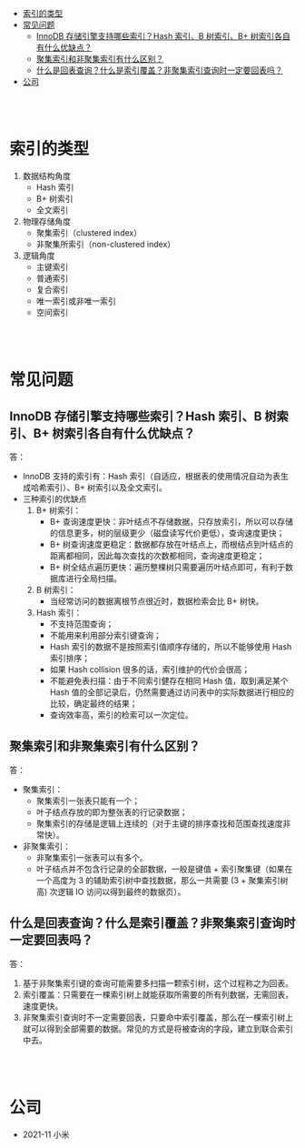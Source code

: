 - [索引的类型](#索引的类型)
- [常见问题](#常见问题)
  - [InnoDB 存储引擎支持哪些索引？Hash 索引、B 树索引、B+ 树索引各自有什么优缺点？](#innodb-存储引擎支持哪些索引hash-索引b-树索引b-树索引各自有什么优缺点)
  - [聚集索引和非聚集索引有什么区别？](#聚集索引和非聚集索引有什么区别)
  - [什么是回表查询？什么是索引覆盖？非聚集索引查询时一定要回表吗？](#什么是回表查询什么是索引覆盖非聚集索引查询时一定要回表吗)
- [公司](#公司)

</br></br>

# 索引的类型
1. 数据结构角度
    - Hash 索引
    - B+ 树索引
    - 全文索引
2. 物理存储角度
    - 聚集索引（clustered index）
    - 非聚集所索引（non-clustered index）
3. 逻辑角度
    - 主键索引
    - 普通索引
    - 复合索引
    - 唯一索引或非唯一索引
    - 空间索引


</br></br>


# 常见问题
## InnoDB 存储引擎支持哪些索引？Hash 索引、B 树索引、B+ 树索引各自有什么优缺点？
答：
- InnoDB 支持的索引有：Hash 索引（自适应，根据表的使用情况自动为表生成哈希索引）、B+ 树索引以及全文索引。
- 三种索引的优缺点
    1. B+ 树索引：
        - B+ 查询速度更快：非叶结点不存储数据，只存放索引，所以可以存储的信息更多，树的层级更少（磁盘读写代价更低），查询速度更快；
        - B+ 树查询速度更稳定：数据都存放在叶结点上，而根结点到叶结点的距离都相同，因此每次查找的次数都相同，查询速度更稳定；
        - B+ 树全结点遍历更快：遍历整棵树只需要遍历叶结点即可，有利于数据库进行全局扫描。
    2. B 树索引：
        - 当经常访问的数据离根节点很近时，数据检索会比 B+ 树快。
    3. Hash 索引：
        - 不支持范围查询；
        - 不能用来利用部分索引键查询；
        - Hash 索引的数据不是按照索引值顺序存储的，所以不能够使用 Hash 索引排序；
        - 如果 Hash collision 很多的话，索引维护的代价会很高；
        - 不能避免表扫描：由于不同索引健存在相同 Hash 值，取到满足某个 Hash 值的全部记录后，仍然需要通过访问表中的实际数据进行相应的比较，确定最终的结果；
        - 查询效率高，索引的检索可以一次定位。


## 聚集索引和非聚集索引有什么区别？
答：
- 聚集索引：
    - 聚集索引一张表只能有一个；
    - 叶子结点存放的即为整张表的行记录数据；
    - 聚集索引的存储是逻辑上连续的（对于主键的排序查找和范围查找速度非常快）。
- 非聚集索引：
    - 非聚集索引一张表可以有多个。
    - 叶子结点并不包含行记录的全部数据，一般是键值 + 索引聚集键（如果在一个高度为 3 的辅助索引树中查找数据，那么一共需要 (3 + 聚集索引树高) 次逻辑 IO 访问以得到最终的数据页）。


## 什么是回表查询？什么是索引覆盖？非聚集索引查询时一定要回表吗？
答：
1. 基于非聚集索引键的查询可能需要多扫描一颗索引树，这个过程称之为回表。
2. 索引覆盖：只需要在一棵索引树上就能获取所需要的所有列数据，无需回表，速度更快。
3. 非聚集索引查询时不一定需要回表，只要命中索引覆盖，那么在一棵索引树上就可以得到全部需要的数据。常见的方式是将被查询的字段，建立到联合索引中去。


</br></br>


# 公司
- 2021-11 小米